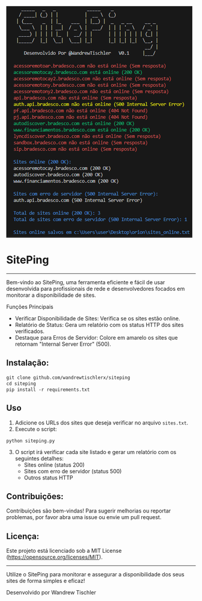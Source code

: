 <img src="https://raw.githubusercontent.com/wandrewtischlerx/siteping/main/siteping.PNG" alt="Print SitePing">

<h1>SitePing</h1>

---

Bem-vindo ao SitePing, uma ferramenta eficiente e fácil de usar desenvolvida para profissionais de rede e desenvolvedores focados em monitorar a disponibilidade de sites.

Funções Principais

- Verificar Disponibilidade de Sites: Verifica se os sites estão online.
- Relatório de Status: Gera um relatório com os status HTTP dos sites verificados.
- Destaque para Erros de Servidor: Colore em amarelo os sites que retornam "Internal Server Error" (500).

<h2>Instalação:</h2>

```
git clone github.com/wandrewtischlerx/siteping
cd siteping
pip install -r requirements.txt
```


<h2>Uso</h2>

1. Adicione os URLs dos sites que deseja verificar no arquivo `sites.txt`.
2. Execute o script:

```
python siteping.py
```

3. O script irá verificar cada site listado e gerar um relatório com os seguintes detalhes:
   - Sites online (status 200)
   - Sites com erro de servidor (status 500)
   - Outros status HTTP

<h2>Contribuições:</h2>

Contribuições são bem-vindas! Para sugerir melhorias ou reportar problemas, por favor abra uma issue ou envie um pull request.

<h2>Licença:</h2>

Este projeto está licenciado sob a MIT License (https://opensource.org/licenses/MIT).

---

Utilize o SitePing para monitorar e assegurar a disponibilidade dos seus sites de forma simples e eficaz!

Desenvolvido por Wandrew Tischler
